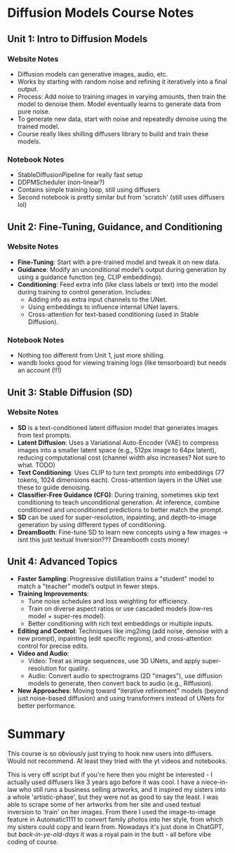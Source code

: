 # Diffusion Models Course Notes

## Unit 1: Intro to Diffusion Models

### Website Notes
- Diffusion models can generative images, audio, etc.
- Works by starting with random noise and refining it iteratively into a final output.
- Process: Add noise to training images in varying amounts, then train the model to denoise them. Model eventually learns to generate data from pure noise.
- To generate new data, start with noise and repeatedly denoise using the trained model.
- Course really likes shilling diffusers library to build and train these models.

### Notebook Notes
 - StableDiffusionPipeline for really fast setup
 - DDPMScheduler (non-linear?)
 - Contains simple training loop, still using diffusers
 - Second notebook is pretty similar but from 'scratch' (still uses diffusers lol)

## Unit 2: Fine-Tuning, Guidance, and Conditioning

### Website Notes
- **Fine-Tuning**: Start with a pre-trained model and tweak it on new data.
- **Guidance**: Modify an unconditional model’s output during generation by using a guidance function (eg, CLIP embeddings).
- **Conditioning**: Feed extra info (like class labels or text) into the model during training to control generation. Includes:
  - Adding info as extra input channels to the UNet.
  - Using embeddings to influence internal UNet layers.
  - Cross-attention for text-based conditioning (used in Stable Diffusion).

### Notebook Notes
 - Nothing too different from Unit 1, just more shilling.
 - wandb looks good for viewing training logs (like tensorboard) but needs an account (!!!) 

## Unit 3: Stable Diffusion (SD)

### Website Notes
 - **SD** is a text-conditioned latent diffusion model that generates images from text prompts.
 - **Latent Diffusion**: Uses a Variational Auto-Encoder (VAE) to compress images into a smaller latent space (e.g., 512px image to 64px latent), reducing computational cost (channel width also increases? Not sure to what. TODO)
 - **Text Conditioning**: Uses CLIP to turn text prompts into embeddings (77 tokens, 1024 dimensions each). Cross-attention layers in the UNet use these to guide denoising.
 - **Classifier-Free Guidance (CFG)**: During training, sometimes skip text conditioning to teach unconditional generation. At inference, combine conditioned and unconditioned predictions to better match the prompt.
 - **SD** can be used for super-resolution, inpainting, and depth-to-image generation by using different types of conditioning.
- **DreamBooth**: Fine-tune SD to learn new concepts using a few images -> isnt this just textual Inversion??? Dreambooth costs money!

## Unit 4: Advanced Topics
- **Faster Sampling**: Progressive distillation trains a "student" model to match a "teacher" model’s output in fewer steps.
- **Training Improvements**:
  - Tune noise schedules and loss weighting for efficiency.
  - Train on diverse aspect ratios or use cascaded models (low-res model + super-res model).
  - Better conditioning with rich text embeddings or multiple inputs.
- **Editing and Control**: Techniques like img2img (add noise, denoise with a new prompt), inpainting (edit specific regions), and cross-attention control for precise edits.
- **Video and Audio**:
  - Video: Treat as image sequences, use 3D UNets, and apply super-resolution for quality.
  - Audio: Convert audio to spectrograms (2D "images"), use diffusion models to generate, then convert back to audio (e.g., Riffusion).
- **New Approaches**: Moving toward "iterative refinement" models (beyond just noise-based diffusion) and using transformers instead of UNets for better performance.

# Summary

This course is so obviously just trying to hook new users into diffusers. Would not recommend. At least they tried with the yt videos and notebooks.

This is very off script but if you're here then you might be interested - I actually used diffusers like 3 years ago before it was cool. I have a niece-in-law who still runs a business selling artworks, and it inspired my sisters into a whole 'artistic-phase', but they were not as good to say the least. I was able to scrape some of her artworks from her site and used textual inversion to 'train' on her images. From there I used the image-to-image feature in Automatic1111 to convert family photos into her style, from which my sisters could copy and learn from. Nowadays it's just done in ChatGPT, but *back-in-ye-old-days* it was a royal pain in the butt - all before vibe coding of course. 